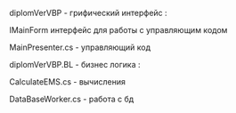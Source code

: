 diplomVerVBP - грифический интерфейс :

IMainForm интерфейс для работы с управляющим кодом

MainPresenter.cs - управляющий код

diplomVerVBP.BL - бизнес логика :

CalculateEMS.cs - вычисления

DataBaseWorker.cs - работа с бд
